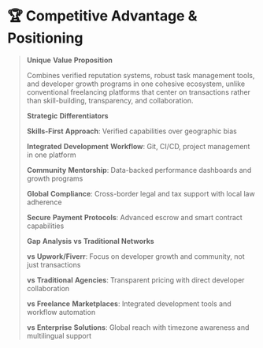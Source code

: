 # 🏆 Competitive Advantage & Positioning



> **Unique** **Value** **Proposition**
>
> Combines verified reputation systems, robust task management tools, and developer growth programs in one cohesive ecosystem, unlike conventional freelancing platforms that center on transactions rather than skill-building, transparency, and collaboration.
>
> **Strategic** **Differentiators**
>
> **Skills-First** **Approach**: Verified capabilities over geographic bias
>
> **Integrated** **Development** **Workflow**: Git, CI/CD, project management in one platform
>
> **Community** **Mentorship**: Data-backed performance dashboards and growth programs
>
> **Global** **Compliance**: Cross-border legal and tax support with local law adherence
>
> **Secure** **Payment** **Protocols**: Advanced escrow and smart contract capabilities
>
> **Gap** **Analysis** **vs** **Traditional** **Networks**
>
> **vs** **Upwork/Fiverr**: Focus on developer growth and community, not just transactions
>
> **vs** **Traditional** **Agencies**: Transparent pricing with direct developer collaboration
>
> **vs** **Freelance** **Marketplaces**: Integrated development tools and workflow automation
>
> **vs** **Enterprise** **Solutions**: Global reach with timezone awareness and multilingual support
